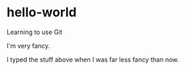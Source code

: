 # hello-world
Learning to use Git

I'm very fancy.

I typed the stuff above when I was far less fancy than now.
